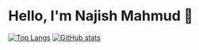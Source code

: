 # Hello, I'm Najish Mahmud 👋

[![Top Langs](https://github-readme-stats.vercel.app/api/top-langs?username=njayman&layout=compact&theme=midnight-purple)](https://github.com/njayman)
[![GitHub stats](https://github-readme-stats.vercel.app/api?username=njayman&layout=compact&show_icons=true&theme=midnight-purple)](https://github.com/njayman)
